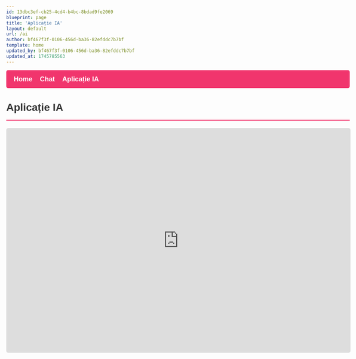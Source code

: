```yaml
---
id: 13dbc3ef-cb25-4cd4-b4bc-8bdad9fe2069
blueprint: page
title: 'Aplicație IA'
layout: default
url: /ai
author: bf467f3f-0106-456d-ba36-82efddc7b7bf
template: home
updated_by: bf467f3f-0106-456d-ba36-82efddc7b7bf
updated_at: 1745785563
---
```

<style>
  body {
    font-family: 'Arial', sans-serif;
    line-height: 1.6;
    color: #333;
    max-width: 1200px;
    margin: 0 auto;
    padding: 20px;
  }
  
  .main-nav {
    background-color: #f1356d;
    padding: 10px 20px;
    border-radius: 5px;
    margin-bottom: 30px;
  }
  
  .main-nav ul {
    display: flex;
    list-style: none;
    margin: 0;
    padding: 0;
  }
  
  .main-nav li {
    margin-right: 20px;
  }
  
  .main-nav a {
    color: white;
    text-decoration: none;
    font-weight: bold;
    font-size: 18px;
    transition: color 0.3s;
  }
  
  .main-nav a:hover {
    color: #e6e6e6;
  }
  
  h1 {
    color: #333;
    border-bottom: 2px solid #f1356d;
    padding-bottom: 10px;
    margin-top: 30px;
  }
  
  .iframe-wrapper {
    width: 100%;
    border: 1px solid #ddd;
    border-radius: 5px;
    overflow: hidden;
    margin: 20px 0;
  }
  
  .iframe-wrapper iframe {
    width: 100%;
    height: 600px;
    border: none;
  }
</style>

<nav class="main-nav">
  <ul>
    <li><a href="/">Home</a></li>
    <li><a href="/chat">Chat</a></li>
    <li><a href="/ai">Aplicație IA</a></li>
  </ul>
</nav>

# Aplicație IA
<div class="iframe-wrapper">
    <iframe src="http://localhost:30081"></iframe>
</div>